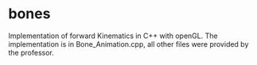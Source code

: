 # bones
Implementation of forward Kinematics in C++ with openGL. The implementation is in Bone_Animation.cpp, all other files were provided by the professor.

